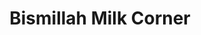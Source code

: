 ---
title: "Bismillah Milk Corner"
url: /karachi/bismillah-milk-corner-dha-phase-5-tauheed-commercial-area-defence-v-defence-housing-authority/
shop: dairy
---